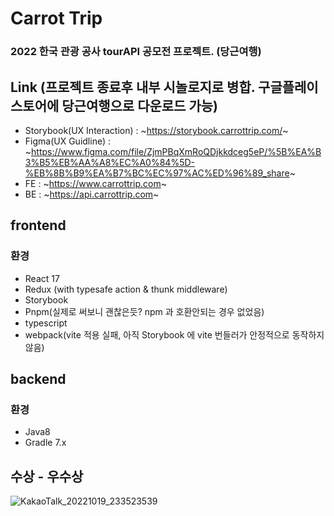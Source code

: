 # Carrot Trip

### 2022 한국 관광 공사 tourAPI 공모전 프로젝트. (당근여행)

## Link (프로젝트 종료후 내부 시놀로지로 병합. 구글플레이스토어에 당근여행으로 다운로드 가능)

- Storybook(UX Interaction) : ~https://storybook.carrottrip.com/~
- Figma(UX Guidline) : ~https://www.figma.com/file/ZjmPBqXmRoQDjkkdceg5eP/%5B%EA%B3%B5%EB%AA%A8%EC%A0%84%5D-%EB%8B%B9%EA%B7%BC%EC%97%AC%ED%96%89_share~
- FE : ~https://www.carrottrip.com~
- BE : ~https://api.carrottrip.com~

## frontend

### 환경

- React 17
- Redux (with typesafe action & thunk middleware)
- Storybook
- Pnpm(실제로 써보니 괜찮은듯? npm 과 호환안되는 경우 없었음)
- typescript
- webpack(vite 적용 실패, 아직 Storybook 에 vite 번들러가 안정적으로 동작하지 않음)

## backend

### 환경

- Java8
- Gradle 7.x


## 수상 - 우수상

![KakaoTalk_20221019_233523539](https://user-images.githubusercontent.com/14996546/196722098-3e6764fb-0cde-4bd5-b8e3-7360a1fd21bd.jpg)
